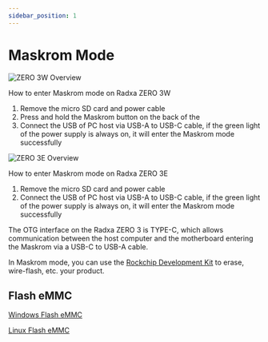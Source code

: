 ```yaml
---
sidebar_position: 1
---
```


# Maskrom Mode

<Tabs queryString="maskrom">
<TabItem value="ZERO 3W">

![ZERO 3W Overview](/img/zero/zero3w/radxa_zero_3w.webp)

How to enter Maskrom mode on Radxa ZERO 3W

1. Remove the micro SD card and power cable
2. Press and hold the Maskrom button on the back of the
3. Connect the USB of PC host via USB-A to USB-C cable, if the green light of the power supply is always on, it will enter the Maskrom mode successfully

</TabItem>
<TabItem value="ZERO 3E">

![ZERO 3E Overview](/img/zero/zero3w/radxa_zero_3e.webp)

How to enter Maskrom mode on Radxa ZERO 3E

1. Remove the micro SD card and power cable
2. Connect the USB of PC host via USB-A to USB-C cable, if the green light of the power supply is always on, it will enter the Maskrom mode successfully

</TabItem>
</Tabs>

The OTG interface on the Radxa ZERO 3 is TYPE-C, which allows communication between the host computer and the motherboard entering the Maskrom via a USB-C to USB-A cable.

In Maskrom mode, you can use the [Rockchip Development Kit](/general-tutorial/rksdk) to erase, wire-flash, etc. your product.

## Flash eMMC

[Windows Flash eMMC](/general-tutorial/rksdk/rkdevtool.md)

[Linux Flash eMMC](/general-tutorial/rksdk/rkdeveloptool.md)
